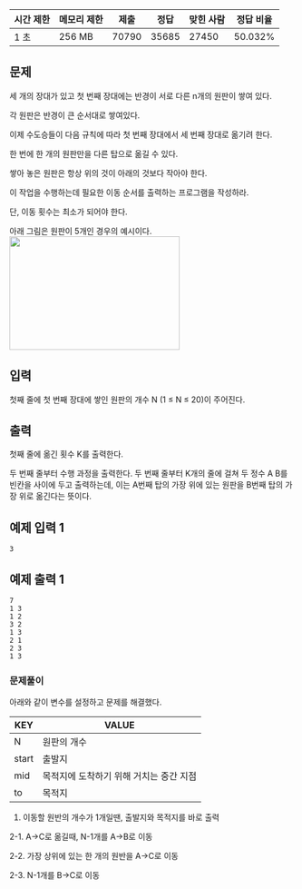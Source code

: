 | 시간 제한 | 메모리 제한 | 제출 | 정답 | 맞힌 사람 | 정답 비율 |
| --- | --- | --- | --- | --- | --- |
| 1 초 | 256 MB | 70790 | 35685 | 27450 | 50.032% |

## 문제

세 개의 장대가 있고 첫 번째 장대에는 반경이 서로 다른 n개의 원판이 쌓여 있다. 

각 원판은 반경이 큰 순서대로 쌓여있다. 

이제 수도승들이 다음 규칙에 따라 첫 번째 장대에서 세 번째 장대로 옮기려 한다.

한 번에 한 개의 원판만을 다른 탑으로 옮길 수 있다.

쌓아 놓은 원판은 항상 위의 것이 아래의 것보다 작아야 한다.

이 작업을 수행하는데 필요한 이동 순서를 출력하는 프로그램을 작성하라. 

단, 이동 횟수는 최소가 되어야 한다.

아래 그림은 원판이 5개인 경우의 예시이다.
<img src="https://user-images.githubusercontent.com/97737822/213713932-93312f24-5a71-46d2-979b-826396ced7f4.png" width="300" height="200" />

## 입력

첫째 줄에 첫 번째 장대에 쌓인 원판의 개수 N (1 ≤ N ≤ 20)이 주어진다.

## 출력

첫째 줄에 옮긴 횟수 K를 출력한다.

두 번째 줄부터 수행 과정을 출력한다. 두 번째 줄부터 K개의 줄에 걸쳐 두 정수 A B를 빈칸을 사이에 두고 출력하는데, 이는 A번째 탑의 가장 위에 있는 원판을 B번째 탑의 가장 위로 옮긴다는 뜻이다.

## 예제 입력 1

```
3
```

## 예제 출력 1

```
7
1 3
1 2
3 2
1 3
2 1
2 3
1 3
```

### 문제풀이

아래와 같이 변수를 설정하고 문제를 해결했다.

| KEY | VALUE |
| --- | --- |
| N | 원판의 개수 |
| start | 출발지 |
| mid | 목적지에 도착하기 위해 거치는 중간 지점 |
| to | 목적지 |

1. 이동할 원반의 개수가 1개일땐, 출발지와 목적지를 바로 출력

2-1. A->C로 옮길때, N-1개를 A->B로 이동

2-2. 가장 상위에 있는 한 개의 원반을 A->C로 이동

2-3. N-1개를 B->C로 이동